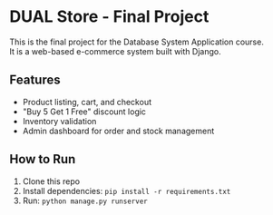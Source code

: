 # DUAL Store - Final Project

This is the final project for the Database System Application course.  
It is a web-based e-commerce system built with Django.

## Features

- Product listing, cart, and checkout
- "Buy 5 Get 1 Free" discount logic
- Inventory validation
- Admin dashboard for order and stock management

## How to Run

1. Clone this repo
2. Install dependencies: `pip install -r requirements.txt`
3. Run: `python manage.py runserver`
